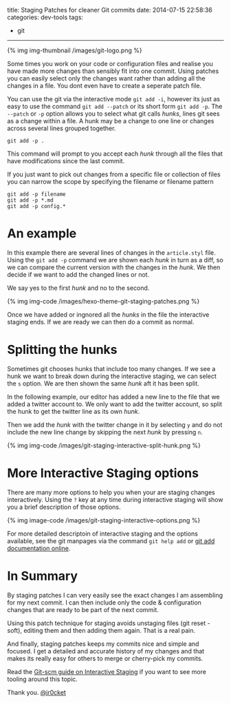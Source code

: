 title: Staging Patches for cleaner Git commits
date: 2014-07-15 22:58:36
categories: dev-tools
tags:
- git
---

{% img img-thumbnail /images/git-logo.png %}

Some times you work on your code or configuration files and realise you have made more changes than sensibly fit into one commit.  Using patches you can easily select only the changes want rather than adding all the changes in a file.  You dont even have to create a seperate patch file.

<!-- more -->

You can use the git via the interactive mode `git add -i`, however its just as easy to use the command `git add --patch` or its short form `git add -p`.  The `--patch` or `-p` option allows you to select what git calls _hunks_, lines git sees as a change within a file.  A hunk may be a change to one line or changes across several lines grouped together. 

    git add -p .

This command will prompt to you accept each _hunk_ through all the files that have modifications since the last commit.

If you just want to pick out changes from a specific file or collection of files you can narrow the scope by specifying the filename or filename pattern

    git add -p filename
    git add -p *.md 
    git add -p config.*

# An example

In this example there are several lines of changes in the `article.styl` file.  Using the `git add -p` command we are shown each _hunk_ in turn as a diff, so we can compare the current version with the changes in the _hunk_.  We then decide if we want to add the changed lines or not.  

We say yes to the first _hunk_ and no to the second.

{% img img-code /images/hexo-theme-git-staging-patches.png %}

Once we have added or ingnored all the _hunks_ in the file the interactive staging ends.  If we are ready we can then do a commit as normal.

# Splitting the hunks

Sometimes git chooses hunks that include too many changes.  If we see a hunk we want to break down during the interactive staging, we can select the `s` option.  We are then shown the same _hunk_ aft it has been split.

In the following example, our editor has added a new line to the file that we added a twitter account to.  We only want to add the twitter account, so split the hunk to get the twitter line as its own _hunk_.

Then we add the _hunk_ with the twitter change in it by selecting `y` and do not include the new line change by skipping the next _hunk_ by pressing `n`.

{% img img-code /images/git-staging-interactive-split-hunk.png %}

# More Interactive Staging options

There are many more options to help you when your are staging changes interactively.  Using the `?` key at any time during interactive staging will show you a brief description of those options.

{% img image-code /images/git-staging-interactive-options.png %}

For more detailed descriptoin of interactive staging and the options available, see the git manpages via the command `git help add` or [git add documentation online](http://git-scm.com/docs/git-add).

# In Summary

By staging patches I can very easily see the exact changes I am assembling for my next commit.  I can then include only the code & configuration changes that are ready to be part of the next commit.

Using this patch technique for staging avoids unstaging files (git reset -soft), editing them and then adding them again.  That is a real pain.

And finally, staging patches keeps my commits nice and simple and focused.  I get a detailed and accurate history of my changes and that makes its really easy for others to merge or cherry-pick my commits.

Read the [Git-scm guide on Interactive Staging](http://git-scm.com/book/en/Git-Tools-Interactive-Staging) if you want to see more tooling around this topic.

Thank you.
[@jr0cket](https://twitter.com/jr0cket)
